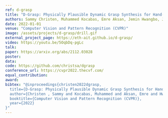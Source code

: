 ```yaml
---
ref: d-grasp
title: "D-Grasp: Physically Plausible Dynamic Grasp Synthesis for Hand-Object Interactions"
authors: Sammy Christen, Muhammed Kocabas, Emre Aksan, Jemin Hwangbo, Jie Song, Otmar Hilliges
date: 2022-01-01
venue: "Computer Vision and Pattern Recognition (CVPR)"
image: /assets/projects/d-grasp/drill.gif
external_project_page: https://eth-ait.github.io/d-grasp/
video: https://youtu.be/5OqbDq-pgLc
talk: 
paper: https://arxiv.org/abs/2112.03028
poster: 
data: 
code: https://github.com/christsa/dgrasp
conference_url: https://cvpr2022.thecvf.com/
equal_contribution: 
award: 
bibtex: "@inproceedings{christen2022dgrasp,
  title={D-Grasp: Physically Plausible Dynamic Grasp Synthesis for Hand-Object Interactions},
  author={Christen , Sammy and Kocabas, Muhammed and Aksan, Emre and Hwangbo, Jemin and Song, Jie and Hilliges, Otmar},
  booktitle={Computer Vision and Pattern Recognition (CVPR)},
  year={2022}
}"
---
```

